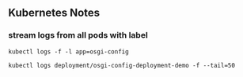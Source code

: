 ## Kubernetes Notes

### stream logs from all pods with label

```
kubectl logs -f -l app=osgi-config
```

```
kubectl logs deployment/osgi-config-deployment-demo -f --tail=50
```